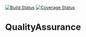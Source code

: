 [![Build Status](https://travis-ci.org/iasatan/QualityAssurance.svg?branch=master)](https://travis-ci.org/iasatan/QualityAssurance)
<a href='https://coveralls.io/github/iasatan/QualityAssurance?branch=master'><img src='https://coveralls.io/repos/github/iasatan/QualityAssurance/badge.svg?branch=master' alt='Coverage Status' /></a>


# QualityAssurance
